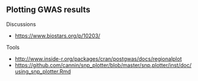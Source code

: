 
## Plotting GWAS results

Discussions

* https://www.biostars.org/p/10203/

Tools

* http://www.inside-r.org/packages/cran/postgwas/docs/regionalplot
* https://github.com/cannin/snp_plotter/blob/master/snp.plotter/inst/doc/using_snp_plotter.Rmd
